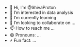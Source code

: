 - 👋 Hi, I’m @ShivaProton
- 👀 I’m interested in data analysis
- 🌱 I’m currently learning 
- 💞️ I’m looking to collaborate on ...
- 📫 How to reach me ...
- 😄 Pronouns: ...
- ⚡ Fun fact: ...

<!---
ShivaProton/ShivaProton is a ✨ special ✨ repository because its `README.md` (this file) appears on your GitHub profile.
You can click the Preview link to take a look at your changes.
--->
